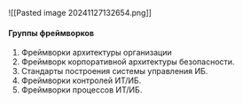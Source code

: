 ![[Pasted image 20241127132654.png]]

#### Группы фреймворков

1. Фреймворки архитектуры организации
2. Фреймворк корпоративной архитектуры безопасности.
3. Стандарты построения системы управления ИБ.
4. Фреймворки контролей ИТ/ИБ.
5. Фреймворки процессов ИТ/ИБ.
